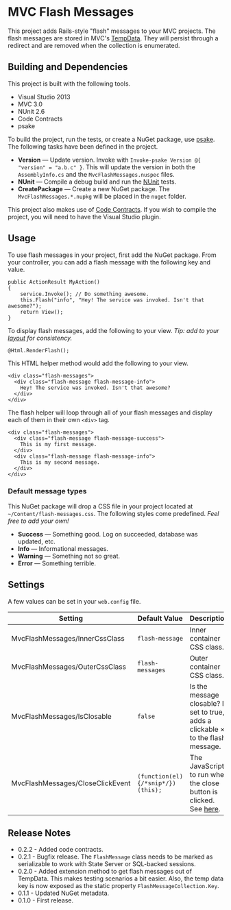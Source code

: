 # MVC Flash Messages

This project adds Rails-style "flash" messages to your MVC projects. The flash messages are stored in MVC's [TempData](http://msdn.microsoft.com/en-us/library/system.web.mvc.tempdatadictionary.aspx). They will persist through a redirect and are removed when the collection is enumerated.

## Building and Dependencies

This project is built with the following tools.

- Visual Studio 2013
- MVC 3.0
- NUnit 2.6
- Code Contracts
- psake

To build the project, run the tests, or create a NuGet package, use [psake](https://github.com/psake/psake). The following tasks have been defined in the project.

- **Version** &mdash; Update version. Invoke with `Invoke-psake Version @{ "version" = "a.b.c" }`. This will update the version in both the `AssemblyInfo.cs` and the `MvcFlashMessages.nuspec` files.
- **NUnit** &mdash; Compile a debug build and run the [NUnit](http://nunit.org) tests.
- **CreatePackage** &mdash; Create a new NuGet package. The `MvcFlashMessages.*.nupkg` will be placed in the `nuget` folder.

This project also makes use of [Code Contracts](http://visualstudiogallery.msdn.microsoft.com/1ec7db13-3363-46c9-851f-1ce455f66970). If you wish to compile the project, you will need to have the Visual Studio plugin.

## Usage

To use flash messages in your project, first add the NuGet package. From your controller, you can add a flash message with the following key and value.

    public ActionResult MyAction()
	{ 
        service.Invoke(); // Do something awesome.
        this.Flash("info", "Hey! The service was invoked. Isn't that awesome?");
        return View();
    }

To display flash messages, add the following to your view. *Tip: add to your [layout](https://github.com/jarrettmeyer/mvcflashmessages/blob/master/source/Sample/Views/Shared/_Layout.cshtml) for consistency.*

    @Html.RenderFlash();

This HTML helper method would add the following to your view.

    <div class="flash-messages">
      <div class="flash-message flash-message-info">
        Hey! The service was invoked. Isn't that awesome?
      </div>
    </div>

The flash helper will loop through all of your flash messages and display each of them in their own `<div>` tag.

    <div class="flash-messages">
      <div class="flash-message flash-message-success">
        This is my first message.
      </div>
      <div class="flash-message flash-message-info">
        This is my second message.
      </div>
    </div>

### Default message types

This NuGet package will drop a CSS file in your project located at `~/Content/flash-messages.css`. The following styles come predefined. *Feel free to add your own!*

- **Success** &mdash; Something good. Log on succeeded, database was updated, etc.
- **Info** &mdash; Informational messages.
- **Warning** &mdash; Something not so great.
- **Error** &mdash; Something terrible.

## Settings

A few values can be set in your `web.config` file.

| Setting | Default Value | Description |
|---------|---------------|-------------|
| MvcFlashMessages/InnerCssClass | `flash-message` | Inner container CSS class. |
| MvcFlashMessages/OuterCssClass | `flash-messages` | Outer container CSS class. |
| MvcFlashMessages/IsClosable | `false` | Is the message closable? If set to true, adds a clickable &times; to the flash message. |
| MvcFlashMessages/CloseClickEvent | `(function(el){/*snip*/})(this);` | The JavaScript to run when the close button is clicked. See [here](https://github.com/jarrettmeyer/mvcflashmessages/blob/master/source/MvcFlashMessages/Config.cs#L24). |

## Release Notes

- 0.2.2 - Added code contracts.
- 0.2.1 - Bugfix release. The `FlashMessage` class needs to be marked as serializable to work with State Server or SQL-backed sessions.
- 0.2.0 - Added extension method to get flash messages out of TempData. This makes testing scenarios a bit easier. Also, the temp data key is now exposed as the static property `FlashMessageCollection.Key`.
- 0.1.1 - Updated NuGet metadata.
- 0.1.0 - First release.
